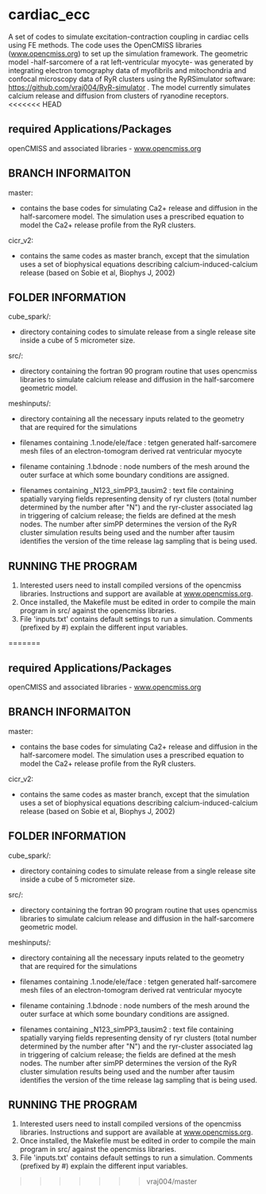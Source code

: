 cardiac_ecc
===========

A set of codes to simulate excitation-contraction coupling in cardiac cells using FE methods. 
The code uses the OpenCMISS libraries (www.opencmiss.org) to set up the simulation framework. The geometric model -half-sarcomere of a rat left-ventricular myocyte- was generated by integrating electron tomography data of myofibrils and mitochondria and confocal microscopy data of RyR clusters using the RyRSimulator software: https://github.com/vraj004/RyR-simulator . The model currently simulates calcium release and diffusion from clusters of ryanodine receptors.
<<<<<<< HEAD


**required Applications/Packages**
----------------------------------
openCMISS and associated libraries - www.opencmiss.org



**BRANCH INFORMAITON**
----------------------
master:
 - contains the base codes for simulating Ca2+ release and diffusion in the half-sarcomere model. The simulation uses a prescribed equation to model the Ca2+ release profile from the RyR clusters. 
 
 cicr_v2:
 - contains the same codes as master branch, except that the simulation uses a set of biophysical equations describing calcium-induced-calcium release (based on Sobie et al, Biophys J, 2002)

**FOLDER INFORMATION**
----------------------
cube_spark/:
 - directory containing codes to simulate release from a single release site inside a cube of 5 micrometer size.
 
 src/:
 - directory containing the fortran 90 program routine that uses opencmiss libraries to simulate calcium release and diffusion in the half-sarcomere geometric model.
 
 meshinputs/:
  - directory containing all the necessary inputs related to the geometry that are required for the simulations
  
  - filenames containing .1.node/ele/face : tetgen generated half-sarcomere mesh files of an electron-tomogram derived rat ventricular myocyte

  - filename containing .1.bdnode : node numbers of the mesh around the outer surface at which some boundary conditions are assigned. 

  - filenames containing _N123_simPP3_tausim2 : text file containing spatially varying fields representing density of ryr clusters (total number determined by the number after "N") and the ryr-cluster associated lag in triggering of calcium release; the fields are defined at the mesh nodes. The number after simPP determines the version of the RyR cluster simulation results being used and the number after tausim identifies the version of the time release lag sampling that is being used.


RUNNING THE PROGRAM
-------------------
1. Interested users need to install compiled versions of the opencmiss libraries. Instructions and support are available at www.opencmiss.org. 
2. Once installed, the Makefile must be edited in order to compile the main program in src/ against the opencmiss libraries.
3. File 'inputs.txt' contains default settings to run a simulation. Comments (prefixed by #) explain the different input variables. 
 

=======


**required Applications/Packages**
----------------------------------
openCMISS and associated libraries - www.opencmiss.org



**BRANCH INFORMAITON**
----------------------
master:
 - contains the base codes for simulating Ca2+ release and diffusion in the half-sarcomere model. The simulation uses a prescribed equation to model the Ca2+ release profile from the RyR clusters. 
 
 cicr_v2:
 - contains the same codes as master branch, except that the simulation uses a set of biophysical equations describing calcium-induced-calcium release (based on Sobie et al, Biophys J, 2002)

**FOLDER INFORMATION**
----------------------
cube_spark/:
 - directory containing codes to simulate release from a single release site inside a cube of 5 micrometer size.
 
 src/:
 - directory containing the fortran 90 program routine that uses opencmiss libraries to simulate calcium release and diffusion in the half-sarcomere geometric model.
 
 meshinputs/:
  - directory containing all the necessary inputs related to the geometry that are required for the simulations
  
  - filenames containing .1.node/ele/face : tetgen generated half-sarcomere mesh files of an electron-tomogram derived rat ventricular myocyte

  - filename containing .1.bdnode : node numbers of the mesh around the outer surface at which some boundary conditions are assigned. 

  - filenames containing _N123_simPP3_tausim2 : text file containing spatially varying fields representing density of ryr clusters (total number determined by the number after "N") and the ryr-cluster associated lag in triggering of calcium release; the fields are defined at the mesh nodes. The number after simPP determines the version of the RyR cluster simulation results being used and the number after tausim identifies the version of the time release lag sampling that is being used.


RUNNING THE PROGRAM
-------------------
1. Interested users need to install compiled versions of the opencmiss libraries. Instructions and support are available at www.opencmiss.org. 
2. Once installed, the Makefile must be edited in order to compile the main program in src/ against the opencmiss libraries.
3. File 'inputs.txt' contains default settings to run a simulation. Comments (prefixed by #) explain the different input variables. 
 
>>>>>>> vraj004/master


